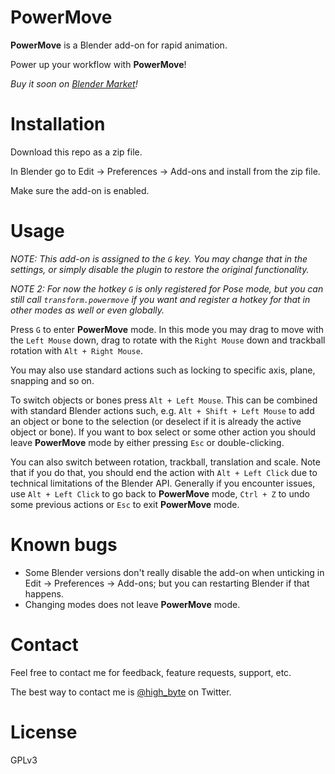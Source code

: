 # PowerMove

**PowerMove** is a Blender add-on for rapid animation.

Power up your workflow with **PowerMove**!

*Buy it soon on [Blender Market](https://blendermarket.com)!*

# Installation

Download this repo as a zip file.

In Blender go to Edit -> Preferences -> Add-ons and install from the zip file.

Make sure the add-on is enabled.

# Usage

*NOTE: This add-on is assigned to the `G` key. You may change that in the settings, or simply disable the plugin to restore the original functionality.*

*NOTE 2: For now the hotkey `G` is only registered for Pose mode, but you can still call `transform.powermove` if you want and register a hotkey for that in other modes as well or even globally.*

Press `G` to enter **PowerMove** mode. In this mode you may drag to move with the `Left Mouse` down, drag to rotate with the `Right Mouse` down and trackball rotation with `Alt + Right Mouse`.

You may also use standard actions such as locking to specific axis, plane, snapping and so on.

To switch objects or bones press `Alt + Left Mouse`. This can be combined with standard Blender actions such, e.g. `Alt + Shift + Left Mouse` to add an object or bone to the selection (or deselect if it is already the active object or bone). If you want to box select or some other action you should leave **PowerMove** mode by either pressing `Esc` or double-clicking.

You can also switch between rotation, trackball, translation and scale. Note that if you do that, you should end the action with `Alt + Left Click` due to technical limitations of the Blender API. Generally if you encounter issues, use `Alt + Left Click` to go back to **PowerMove** mode, `Ctrl + Z` to undo some previous actions or `Esc` to exit **PowerMove** mode.

# Known bugs

- Some Blender versions don't really disable the add-on when unticking in Edit -> Preferences -> Add-ons; but you can restarting Blender if that happens.
- Changing modes does not leave **PowerMove** mode.

# Contact

Feel free to contact me for feedback, feature requests, support, etc.

The best way to contact me is [@high_byte](https://twitter.com/high_byte) on Twitter.

# License

GPLv3

